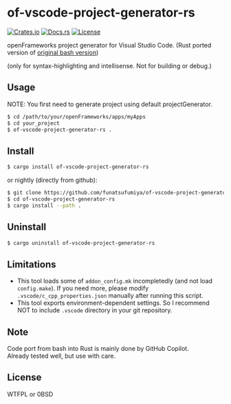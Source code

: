 # of-vscode-project-generator-rs

[![Crates.io](https://img.shields.io/crates/v/of-vscode-project-generator-rs)](https://crates.io/crates/of-vscode-project-generator-rs)
[![Docs.rs](https://docs.rs/of-vscode-project-generator-rs/badge.svg)](https://docs.rs/of-vscode-project-generator-rs)
[![License](https://img.shields.io/crates/l/of-vscode-project-generator-rs)](LICENSE)

openFrameworks project generator for Visual Studio Code. (Rust ported version of [original bash version](https://github.com/funatsufumiya/of-vscode-project-generator))

(only for syntax-highlighting and intellisense. Not for building or debug.)

## Usage

NOTE: You first need to generate project using default projectGenerator.

```bash
$ cd /path/to/your/openFrameworks/apps/myApps
$ cd your_project
$ of-vscode-project-generator-rs .
```

## Install

```bash
$ cargo install of-vscode-project-generator-rs
```

or nightly (directly from github):

```bash
$ git clone https://github.com/funatsufumiya/of-vscode-project-generator-rs
$ cd of-vscode-project-generator-rs
$ cargo install --path .
```

## Uninstall

```bash
$ cargo uninstall of-vscode-project-generator-rs
```

## Limitations

- This tool loads some of `addon_config.mk` incompletedly (and not load `config.make`). If you need more, please modify `.vscode/c_cpp_properties.json` manually after running this script.
- This tool exports environment-dependent settings. So I recommend NOT to include `.vscode` directory in your git repository.

## Note

Code port from bash into Rust is mainly done by GitHub Copilot.<br>
Already tested well, but use with care.

## License

WTFPL or 0BSD
